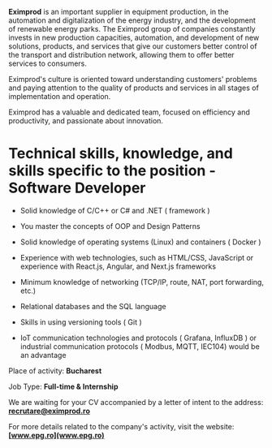 **Eximprod** is an important supplier in equipment production, in the automation and digitalization of the energy industry, and the development of renewable energy parks. The Eximprod group of companies constantly invests in new production capacities, automation, and development of new solutions, products, and services that give our customers better control of the transport and distribution network, allowing them to offer better services to consumers.

Eximprod's culture is oriented toward understanding customers' problems and paying attention to the quality of products and services in all stages of implementation and operation.

Eximprod has a valuable and dedicated team, focused on efficiency and productivity, and passionate about innovation.

# Technical skills, knowledge, and skills specific to the position - Software Developer

- Solid knowledge of C/C++ or C# and .NET ( framework )

- You master the concepts of OOP and Design Patterns

- Solid knowledge of operating systems (Linux) and containers ( Docker )

- Experience with web technologies, such as HTML/CSS, JavaScript or experience with React.js, Angular, and Next.js frameworks

- Minimum knowledge of networking (TCP/IP, route, NAT, port forwarding, etc.)

- Relational databases and the SQL language

- Skills in using versioning tools ( Git )

- IoT communication technologies and protocols ( Grafana, InfluxDB ) or industrial communication protocols ( Modbus, MQTT, IEC104) would be an advantage

Place of activity: **Bucharest**

Job Type: **Full-time & Internship**

We are waiting for your CV accompanied by a letter of intent to the address: **[recrutare@eximprod.ro](mailto:recrutare@eximprod.ro)**

For more details related to the company's activity, visit the website: **[www.epg.ro](www.epg.ro)**
